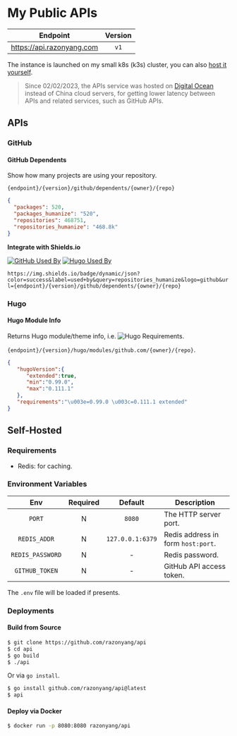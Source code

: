 # My Public APIs

| Endpoint | Version |
|---|:---:|
| https://api.razonyang.com | `v1`

The instance is launched on my small k8s (k3s) cluster, you can also [host it yourself](#self-hosted).

> Since 02/02/2023, the APIs service was hosted on [Digital Ocean](https://www.digitalocean.com/?utm_medium=opensource&utm_source=hugo-theme-bootstrap) instead of China cloud servers, for getting lower latency between APIs and related services, such as GitHub APIs.

## APIs

### GitHub

#### GitHub Dependents

Show how many projects are using your repository.

`{endpoint}/{version}/github/dependents/{owner}/{repo}`

```json
{
  "packages": 520,
  "packages_humanize": "520",
  "repositories": 468751,
  "repositories_humanize": "468.8k"
}
```

**Integrate with Shields.io**

[![GitHub Used By](https://img.shields.io/badge/dynamic/json?color=success&label=used+by&query=repositories_humanize&logo=github&url=https://api.razonyang.com/v1/github/dependents/twbs/bootstrap)](https://github.com/twbs/bootstrap/network/dependents)
[![Hugo Used By](https://img.shields.io/badge/dynamic/json?color=success&label=used+by&query=repositories_humanize&logo=hugo&url=https://api.razonyang.com/v1/github/dependents/razonyang/hugo-theme-bootstrap)](https://github.com/razonyang/hugo-theme-bootstrap/network/dependents)

`https://img.shields.io/badge/dynamic/json?color=success&label=used+by&query=repositories_humanize&logo=github&url={endpoint}/{version}/github/dependents/{owner}/{repo}`

### Hugo

#### Hugo Module Info

Returns Hugo module/theme info, i.e. ![Hugo Requirements](https://img.shields.io/badge/dynamic/json?color=important&label=requirements&query=requirements&logo=hugo&url=https://api.razonyang.com/v1/hugo/modules/github.com/razonyang/hugo-mod-search).

`{endpoint}/{version}/hugo/modules/github.com/{owner}/{repo}`.

```json
{
   "hugoVersion":{
      "extended":true,
      "min":"0.99.0",
      "max":"0.111.1"
   },
   "requirements":"\u003e=0.99.0 \u003c=0.111.1 extended"
}
```

## Self-Hosted

### Requirements

- Redis: for caching.

### Environment Variables

| Env | Required | Default | Description
|:-:|:-:|:-:|---
| `PORT` | N | `8080` | The HTTP server port.
| `REDIS_ADDR` | N | `127.0.0.1:6379` | Redis address in form `host:port`.
| `REDIS_PASSWORD` | N | - | Redis password.
| `GITHUB_TOKEN` | N | - | GitHub API access token.

The `.env` file will be loaded if presents.

### Deployments

#### Build from Source

```sh
$ git clone https://github.com/razonyang/api
$ cd api
$ go build
$ ./api
```

Or via `go install`.

```sh
$ go install github.com/razonyang/api@latest
$ api
```

#### Deploy via Docker

```sh
$ docker run -p 8080:8080 razonyang/api
```
